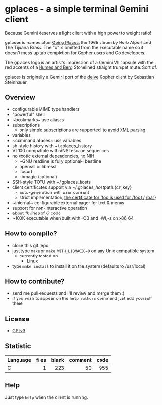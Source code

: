 # gplaces - a simple terminal Gemini client

Because Gemini deserves a light client with a high power to weight ratio!

gplaces is named after [Going Places](https://en.wikipedia.org/wiki/Going_Places_(Herb_Alpert_and_the_Tijuana_Brass_album)), the 1965 album by Herb Alpert and The Tijuana Brass. The "o" is omitted from the executable name so it doesn't mess up tab completion for Gopher users and Go developers.

The gplaces logo is an artist's impression of a Gemini VII capsule with the red accents of a [Humes and Berg](https://humesandberg.com) Stonelined straight trumpet mute. Sort of.

gplaces is originally a Gemini port of the [delve](https://github.com/kieselsteini/delve) Gopher client by Sebastian Steinhauer.

## Overview
- configurable MIME type handlers
- "powerful" shell
- ~bookmarks~ use aliases
- subscriptions
	- only [simple subscriptions](https://gemini.circumlunar.space/docs/companion/subscription.gmi) are supported, to avoid [XML parsing](https://cve.mitre.org/cgi-bin/cvekey.cgi?keyword=xml)
- variables
- ~command aliases~ use variables
- sh-style history with ~/.gplaces_history
- VT100 compatible with ANSI escape sequences
- no exotic external dependencies, no NIH
	- ~GNU readline is fully optional~ bestline
	- openssl or libressl
	- libcurl
	- libmagic (optional)
- SSH-style TOFU with ~/.gplaces_hosts
- client certificates support via ~/.gplaces_$host$path.{crt,key}
	- auto-generation with user consent
	- strict implementation, [the certificate for /foo is used for /foo{,/,/bar}](https://gitlab.com/gemini-specification/protocol/-/blob/75fdc58c6f76a8172ccd7dbf90824dd6146ed0b6/specification.gmi#L116)
- ~internal~ configurable external pager for text & menus
- support for non-interactive operation
- about *1k lines* of *C* code
- ~100K executable when built with -O3 and -Wl,-s on x86_64

## How to compile?
- clone this git repo
- just type `make` or `make WITH_LIBMAGIC=0` on any Unix compatible system
	- currently tested on
		- Linux
- type `make install` to install it on the system (defaults to /usr/local)

## How to contribute?
- send me pull-requests and I'll review and merge them :)
- if you wish to appear on the `help authors` command just add yourself there

## License
- [GPLv3](https://www.gnu.org/licenses/gpl-3.0.html)

## Statistic
Language|files|blank|comment|code
:-------|-------:|-------:|-------:|-------:
C|1|223|50|955

## Help
Just type `help` when the client is running.
